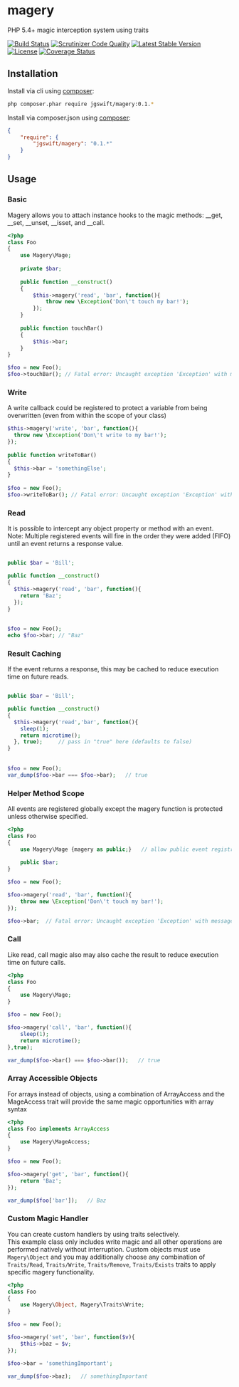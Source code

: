 magery
====

PHP 5.4+ magic interception system using traits

[![Build Status](https://travis-ci.org/jgswift/magery.png?branch=master)](https://travis-ci.org/jgswift/magery)
[![Scrutinizer Code Quality](https://scrutinizer-ci.com/g/jgswift/magery/badges/quality-score.png?s=09ecf4d598dfdb7d99070e7ba8a7d197abddfae1)](https://scrutinizer-ci.com/g/jgswift/magery/)
[![Latest Stable Version](https://poser.pugx.org/jgswift/delegatr/v/stable.svg)](https://packagist.org/packages/jgswift/delegatr)
[![License](https://poser.pugx.org/jgswift/delegatr/license.svg)](https://packagist.org/packages/jgswift/delegatr)
[![Coverage Status](https://coveralls.io/repos/jgswift/delegatr/badge.png?branch=master)](https://coveralls.io/r/jgswift/delegatr?branch=master)

## Installation

Install via cli using [composer](https://getcomposer.org/):
```sh
php composer.phar require jgswift/magery:0.1.*
```

Install via composer.json using [composer](https://getcomposer.org/):
```json
{
    "require": {
        "jgswift/magery": "0.1.*"
    }
}
```

## Usage

### Basic

Magery allows you to attach instance hooks to the magic methods: __get, __set, __unset, __isset, and __call.

```php
<?php
class Foo
{
    use Magery\Mage;
   
    private $bar;
   
    public function __construct()
    {
        $this->magery('read', 'bar', function(){
            throw new \Exception('Don\'t touch my bar!');
        });
    }
    
    public function touchBar()
    {
        $this->bar;
    }
}

$foo = new Foo();
$foo->touchBar(); // Fatal error: Uncaught exception 'Exception' with message 'Don't touch my bar!'
```

### Write

A write callback could be registered to protect a variable from being overwritten (even from within the scope of your class)

```php
$this->magery('write', 'bar', function(){
  throw new \Exception('Don\'t write to my bar!');
});
        
public function writeToBar()
{
  $this->bar = 'somethingElse';
}        
        
$foo = new Foo();
$foo->writeToBar(); // Fatal error: Uncaught exception 'Exception' with message 'Don't write to my bar!'        
```

### Read

It is possible to intercept any object property or method with an event.  
Note: Multiple registered events will fire in the order they were added (FIFO) until an event returns a response value. 

```php

public $bar = 'Bill';

public function __construct()
{
  $this->magery('read', 'bar', function(){
    return 'Baz';
  });
}
        
        
$foo = new Foo();
echo $foo->bar; // "Baz"
```

### Result Caching 

If the event returns a response, this may be cached to reduce execution time on future reads.

```php

public $bar = 'Bill';

public function __construct()
{
  $this->magery('read','bar', function(){
    sleep(1);
    return microtime();
  }, true);     // pass in "true" here (defaults to false)
}
        
        
$foo = new Foo();
var_dump($foo->bar === $foo->bar);   // true
```

### Helper Method Scope

All events are registered globally except the magery function is protected unless otherwise specified.

```php
<?php
class Foo
{
    use Magery\Mage {magery as public;}   // allow public event registration
   
    public $bar;
}

$foo = new Foo();

$foo->magery('read', 'bar', function(){
    throw new \Exception('Don\'t touch my bar!');
});

$foo->bar;  // Fatal error: Uncaught exception 'Exception' with message 'Don't touch my bar!'
```

### Call

Like read, call magic also may also cache the result to reduce execution time on future calls.

```php
<?php
class Foo
{
    use Magery\Mage;
}

$foo = new Foo();

$foo->magery('call', 'bar', function(){
    sleep(1);
    return microtime();
},true);

var_dump($foo->bar() === $foo->bar());   // true
```

### Array Accessible Objects

For arrays instead of objects, using a combination of ArrayAccess and the MageAccess trait will provide the same magic opportunities with array syntax

```php
<?php
class Foo implements ArrayAccess
{
    use Magery\MageAccess;
}

$foo = new Foo();

$foo->magery('get', 'bar', function(){
    return 'Baz';
});

var_dump($foo['bar']);   // Baz
```

### Custom Magic Handler

You can create custom handlers by using traits selectively.  
This example class only includes write magic and all other operations are performed natively without interruption.
Custom objects must use ```Magery\Object``` and you may additionally choose any combination of ```Traits/Read```, ```Traits/Write```, ```Traits/Remove```, ```Traits/Exists``` traits to apply specific magery functionality.

```php
<?php
class Foo
{
    use Magery\Object, Magery\Traits\Write;
}

$foo = new Foo();

$foo->magery('set', 'bar', function($v){
    $this->baz = $v;
});

$foo->bar = 'somethingImportant';

var_dump($foo->baz);   // somethingImportant
```